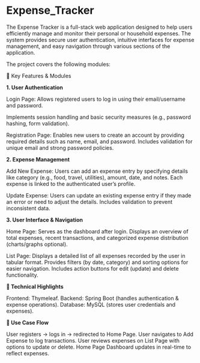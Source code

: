 # Expense_Tracker




The Expense Tracker is a full-stack web application designed to help users efficiently manage and monitor their personal or household expenses. The system provides secure user authentication, intuitive interfaces for expense management, and easy navigation through various sections of the application.

The project covers the following modules:



🔹 Key Features & Modules

**1. User Authentication**

Login Page:
Allows registered users to log in using their email/username and password.

Implements session handling and basic security measures (e.g., password hashing, form validation).

Registration Page:
Enables new users to create an account by providing required details such as name, email, and password.
Includes validation for unique email and strong password policies.



**2. Expense Management**

Add New Expense:
Users can add an expense entry by specifying details like category (e.g., food, travel, utilities), amount, date, and notes.
Each expense is linked to the authenticated user’s profile.

Update Expense:
Users can update an existing expense entry if they made an error or need to adjust the details.
Includes validation to prevent inconsistent data.





**3. User Interface & Navigation**

Home Page:
Serves as the dashboard after login.
Displays an overview of total expenses, recent transactions, and categorized expense distribution (charts/graphs optional).

List Page:
Displays a detailed list of all expenses recorded by the user in tabular format.
Provides filters (by date, category) and sorting options for easier navigation.
Includes action buttons for edit (update) and delete functionality.





**🔹 Technical Highlights**

Frontend: Thymeleaf.
Backend: Spring Boot (handles authentication & expense operations).
Database: MySQL (stores user credentials and expenses).





**🔹 Use Case Flow**

User registers → logs in → redirected to Home Page.
User navigates to Add Expense to log transactions.
User reviews expenses on List Page with options to update or delete.
Home Page Dashboard updates in real-time to reflect expenses.







